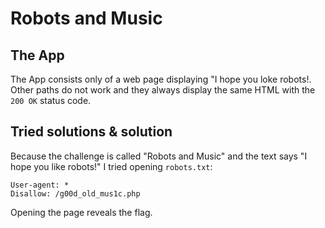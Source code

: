 # Robots and Music
## The App
The App consists only of a web page displaying "I hope you loke robots!. Other paths do not work and they always display the same HTML with the `200 OK` status code.

## Tried solutions & solution

Because the challenge is called "Robots and Music" and the text says "I hope you like robots!" I tried opening `robots.txt`:

```
User-agent: *
Disallow: /g00d_old_mus1c.php
```

Opening the page reveals the flag.